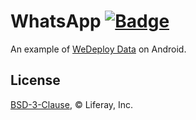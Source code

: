 # WhatsApp [![Badge](https://img.shields.io/badge/built%20with-wedeploy-00d46a.svg?style=flat)](http://wedeploy.com)

An example of [WeDeploy Data](https://wedeploy.com/docs/data/) on Android.

## License

[BSD-3-Clause](./LICENSE.md), © Liferay, Inc.